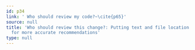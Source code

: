 ```yaml
---
id: p34
link: ' Who should review my code?~\cite{p65}'
source: null
title: 'Who should review this change?: Putting text and file location analyses together
  for more accurate recommendations'
type: null
---
```

